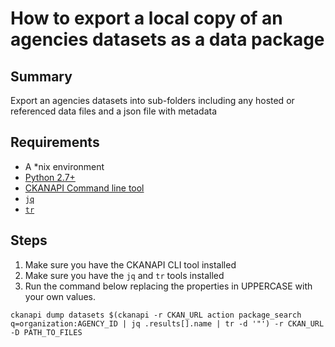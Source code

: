 # How to export a local copy of an agencies datasets as a data package

## Summary
Export an agencies datasets into sub-folders including any hosted or referenced data files and a json file with metadata

## Requirements
 * A \*nix environment
 * [Python 2.7+](https://wiki.python.org/moin/BeginnersGuide/Download)
 * [CKANAPI Command line tool](https://github.com/ckan/ckanapi)
 * [`jq`](https://stedolan.github.io/jq/)
 * [`tr`](https://en.wikipedia.org/wiki/Tr_(Unix))

## Steps
 1. Make sure you have the CKANAPI CLI tool installed
 2. Make sure you have the `jq` and `tr` tools installed
 3. Run the command below replacing the properties in UPPERCASE with your own values.
 ```
 ckanapi dump datasets $(ckanapi -r CKAN_URL action package_search q=organization:AGENCY_ID | jq .results[].name | tr -d '"') -r CKAN_URL -D PATH_TO_FILES
 ```
